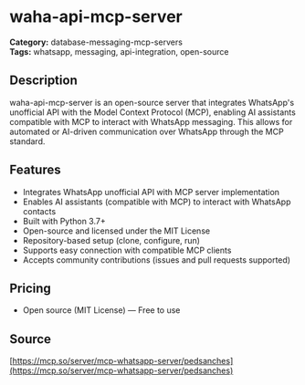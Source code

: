 # waha-api-mcp-server

**Category:** database-messaging-mcp-servers  
**Tags:** whatsapp, messaging, api-integration, open-source

## Description
waha-api-mcp-server is an open-source server that integrates WhatsApp's unofficial API with the Model Context Protocol (MCP), enabling AI assistants compatible with MCP to interact with WhatsApp messaging. This allows for automated or AI-driven communication over WhatsApp through the MCP standard.

## Features
- Integrates WhatsApp unofficial API with MCP server implementation
- Enables AI assistants (compatible with MCP) to interact with WhatsApp contacts
- Built with Python 3.7+
- Open-source and licensed under the MIT License
- Repository-based setup (clone, configure, run)
- Supports easy connection with compatible MCP clients
- Accepts community contributions (issues and pull requests supported)

## Pricing
- Open source (MIT License) — Free to use

## Source
[https://mcp.so/server/mcp-whatsapp-server/pedsanches](https://mcp.so/server/mcp-whatsapp-server/pedsanches)